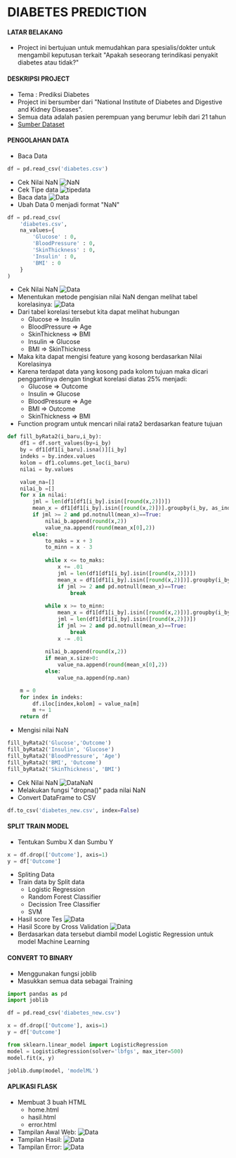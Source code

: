 # DIABETES PREDICTION

#### LATAR BELAKANG
- Project ini bertujuan untuk memudahkan para spesialis/dokter
untuk mengambil keputusan terkait "Apakah seseorang terindikasi penyakit diabetes atau tidak?"

#### DESKRIPSI PROJECT
- Tema : Prediksi Diabetes
- Project ini bersumber dari "National Institute of Diabetes and Digestive and Kidney Diseases".
- Semua data adalah pasien perempuan yang berumur lebih dari 21 tahun
- [Sumber Dataset](https://www.kaggle.com/uciml/pima-indians-diabetes-database)

#### PENGOLAHAN DATA
- Baca Data
```python
df = pd.read_csv('diabetes.csv')
```
- Cek Nilai NaN
![NaN](./4.png)
- Cek Tipe data
![tipedata](./2.jpg)
- Baca data
![Data](./3.jpg)
- Ubah Data 0 menjadi format "NaN"
```python
df = pd.read_csv(
    'diabetes.csv',
    na_values={ 
        'Glucose' : 0,
        'BloodPressure' : 0,
        'SkinThickness' : 0,
        'Insulin' : 0,
        'BMI' : 0
    }
)
```
- Cek Nilai NaN
![Data](./1.jpg)
- Menentukan metode pengisian nilai NaN dengan melihat tabel korelasinya:
![Data](./5.jpg)
- Dari tabel korelasi tersebut kita dapat melihat hubungan
  - Glucose         => Insulin
  - BloodPressure   => Age
  - SkinThickness   => BMI
  - Insulin         => Glucose
  - BMI             => SkinThickness
- Maka kita dapat mengisi feature yang kosong berdasarkan Nilai Korelasinya
- Karena terdapat data yang kosong pada kolom tujuan maka dicari penggantinya dengan tingkat korelasi diatas 25% menjadi:
  - Glucose         => Outcome
  - Insulin         => Glucose
  - BloodPressure   => Age
  - BMI             => Outcome
  - SkinThickness   => BMI
- Function program untuk mencari nilai rata2 berdasarkan feature tujuan
```python
def fill_byRata2(i_baru,i_by):
    df1 = df.sort_values(by=i_by)
    by = df1[df1[i_baru].isna()][i_by]
    indeks = by.index.values
    kolom = df1.columns.get_loc(i_baru)
    nilai = by.values

    value_na=[]
    nilai_b =[]
    for x in nilai:
        jml = len(df1[df1[i_by].isin([round(x,2)])])
        mean_x = df1[df1[i_by].isin([round(x,2)])].groupby(i_by, as_index=False).mean()[i_baru].values
        if jml >= 2 and pd.notnull(mean_x)==True:
            nilai_b.append(round(x,2))
            value_na.append(round(mean_x[0],2))
        else:
            to_maks = x + 3
            to_minn = x - 3
            
            while x <= to_maks:                
                x += .01
                jml = len(df1[df1[i_by].isin([round(x,2)])])
                mean_x = df1[df1[i_by].isin([round(x,2)])].groupby(i_by, as_index=False).mean()[i_baru].values
                if jml >= 2 and pd.notnull(mean_x)==True:
                    break
    
            while x >= to_minn:
                mean_x = df1[df1[i_by].isin([round(x,2)])].groupby(i_by, as_index=False).mean()[i_baru].values
                jml = len(df1[df1[i_by].isin([round(x,2)])])
                if jml >= 2 and pd.notnull(mean_x)==True:
                    break
                x -= .01
                                
            nilai_b.append(round(x,2))
            if mean_x.size>0:
                value_na.append(round(mean_x[0],2))
            else:
                value_na.append(np.nan)

    m = 0
    for index in indeks:
        df.iloc[index,kolom] = value_na[m]
        m += 1
    return df
```

- Mengisi nilai NaN
```python
fill_byRata2('Glucose','Outcome')
fill_byRata2('Insulin', 'Glucose')
fill_byRata2('BloodPressure', 'Age')
fill_byRata2('BMI', 'Outcome')
fill_byRata2('SkinThickness', 'BMI')
```
- Cek Nilai NaN
![DataNaN](./6.jpg)
- Melakukan fungsi "dropna()" pada nilai NaN
- Convert DataFrame to CSV
```python
df.to_csv('diabetes_new.csv', index=False)
```


#### SPLIT TRAIN MODEL
- Tentukan Sumbu X dan Sumbu Y
```python
x = df.drop(['Outcome'], axis=1)
y = df['Outcome']
```
- Spliting Data
- Train data by Split data
  - Logistic Regression
  - Random Forest Classifier
  - Decission Tree Classifier
  - SVM
- Hasil score Tes
![Data](./7.jpg)
- Hasil Score by Cross Validation
![Data](./8.jpg)
- Berdasarkan data tersebut diambil model Logistic Regression untuk model Machine Learning


#### CONVERT TO BINARY
- Menggunakan fungsi joblib
- Masukkan semua data sebagai Training
```python
import pandas as pd
import joblib

df = pd.read_csv('diabetes_new.csv')

x = df.drop(['Outcome'], axis=1)
y = df['Outcome']

from sklearn.linear_model import LogisticRegression
model = LogisticRegression(solver='lbfgs', max_iter=500)
model.fit(x, y)

joblib.dump(model, 'modelML')
```

#### APLIKASI FLASK
- Membuat 3 buah HTML
  - home.html
  - hasil.html
  - error.html
- Tampilan Awal Web:
![Data](./9.jpg)
- Tampilan Hasil:
![Data](./10.jpg)
- Tampilan Error:
![Data](./11.jpg)

